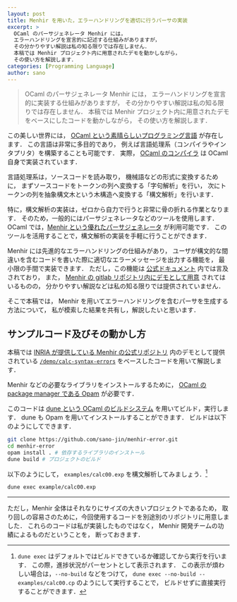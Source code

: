```yaml
---
layout: post
title: Menhir を用いた，エラーハンドリングを適切に行うパーサの実装
excerpt: >
  OCaml のパーサジェネレータ Menhir には，
  エラーハンドリングを宣言的に記述する仕組みがありますが，
  その分かりやすい解説は私の知る限りでは存在しません．
  本稿では Menhir プロジェクト内に用意されたデモを動かしながら，
  その使い方を解説します．
categories: [Programming Language]
author: sano
---
```


> OCaml のパーサジェネレータ Menhir には，
> エラーハンドリングを宣言的に実装する仕組みがありますが，
> その分かりやすい解説は私の知る限りでは存在しません．
> 本稿では Menhir プロジェクト内に用意されたデモをベースにしたコードを動かしながら，
> その使い方を解説します．

この美しい世界には，
[OCaml という素晴らしいプログラミング言語](https://ocaml.org/about)
が存在します．
この言語は非常に多目的であり，
例えば言語処理系（コンパイラやインタプリタ）を構築することも可能です．
実際，
[OCaml のコンパイラ](https://github.com/ocaml/ocaml)
は OCaml 自身で実装されています．

言語処理系は，ソースコードを読み取り，
機械語などの形式に変換するために，
まずソースコードをトークンの列へ変換する「字句解析」を行い，
次にトークンの列を抽象構文木という木構造へ変換する「構文解析」を行います．

特に，構文解析の実装は，ゼロから自力で行うと非常に骨の折れる作業となります．
そのため，一般的にはパーサジェネレータなどのツールを使用します．
OCaml では，[Menhir という優れたパーサジェネレータ](http://gallium.inria.fr/~fpottier/menhir/)
が利用可能です．
このツールを活用することで，構文解析の実装を手軽に行うことができます．

Menhir には先進的なエラーハンドリングの仕組みがあり，
ユーザが構文的な間違いを含むコードを書いた際に適切なエラーメッセージを出力する機能を，
最小限の手間で実装できます．
ただし，この機能は
[公式ドキュメント](http://gallium.inria.fr/~fpottier/menhir/manual.html)
内では言及されており，
また，
[Menhir の gitlab リポジトリ内にデモとして用意](https://gitlab.inria.fr/fpottier/menhir/-/tree/master/demos/calc-syntax-errors)
されてはいるものの，
分かりやすい解説などは私の知る限りでは提供されていません．

そこで本稿では，
Menhir を用いてエラーハンドリングを含むパーサを生成する方法について，
私が模索した結果を共有し，解説したいと思います．

## サンプルコード及びその動かし方

本稿では
[INRIA が提供している Menhir の公式リポジトリ](https://gitlab.inria.fr/fpottier/menhir/)
内のデモとして提供されている
[`/demo/calc-syntax-errors`](https://gitlab.inria.fr/fpottier/menhir/-/tree/master/demos/calc-syntax-errors)
をベースしたコードを用いて解説します．

Menhir などの必要なライブラリをインストールするために，
[OCaml の package manager である Opam](https://opam.ocaml.org/) が必要です．

このコードは
[dune という OCaml のビルドシステム](https://dune.readthedocs.io/en/stable/)
を用いてビルド，実行します．
dune も Opam を用いてインストールすることができます．
ビルドは以下のようにしてできます．

```bash
git clone https://github.com/sano-jin/menhir-error.git
cd menhir-error
opam install . # 依存するライブラリのインストール
dune build # プロジェクトのビルド
```

以下のようにして，
`examples/calc00.exp` を構文解析してみましょう．[^1]

```bash
dune exec example/calc00.exp
```

[^1]:
    `dune exec` はデフォルトではビルドできているか確認してから実行を行います．
    この際，進捗状況がパーセントとして表示されます．
    この表示が煩わしい場合は，`--no-build` などをつけて，
    `dune exec --no-build -- examples/calc00.cp`
    のようにして実行することで，
    ビルドせずに直接実行することができます．

---

ただし，Menhir 全体はそれなりにサイズの大きいプロジェクトであるため，
取り回しの容易さのために，今回使用するコードを別途別のリポジトリに用意しました．
これらのコードは私が実装したものではなく，
Menhir 開発チームの功績によるものだということを，
断っておきます．
